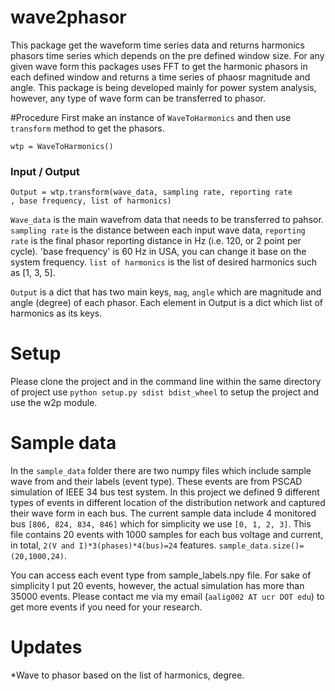 # wave2phasor
This package get the waveform time series data and returns harmonics phasors time series which depends on the 
pre defined window size. For any given wave form this packages uses FFT
to get the harmonic phasors in each defined window and returns a time series of phaosr 
magnitude and angle. This package is being developed mainly for power system analysis, however, any type of wave form 
can be transferred to phasor.

#Procedure
First make an instance of `WaveToHarmonics` and then use `transform` method
to get the phasors.

    wtp = WaveToHarmonics()
### Input / Output

    Output = wtp.transform(wave_data, sampling rate, reporting rate
    , base frequency, list of harmonics)
`Wave_data` is the main wavefrom data that needs to be transferred to pahsor.
`sampling rate` is the distance between each input wave data, `reporting rate`
is the final phasor reporting distance in Hz (i.e. 120, or 2 point per cycle).
'base frequency' is 60 Hz in USA, you can change it base on the system frequency.
`list of harmonics` is the list of desired harmonics such as [1, 3, 5].

`Output` is a dict that has two main keys, `mag`, `angle` which are magnitude and angle (degree)
of each phasor. Each element in Output is a dict which list of harmonics as its
keys.


# Setup
Please clone the project and in the command line within the same directory of
project use ``python setup.py sdist bdist_wheel`` to setup the project 
and use the w2p module.

# Sample data
In the `sample_data` folder there are two numpy files which include
sample wave from and their labels (event type). These events are from 
PSCAD simulation of IEEE 34 bus test system. In this project we defined 9 different
types of events in different location of the distribution network and
captured their wave form in each bus. The current sample data include 4 monitored bus
``[806, 824, 834, 846]`` which for simplicity we use ``[0, 1, 2, 3]``. This file contains 20 events
with 1000 samples for each bus voltage and current, in total, `2(V and I)*3(phases)*4(bus)=24` features.
`sample_data.size()=(20,1000,24)`.

You can access each event type from sample_labels.npy file. For sake of simplicity I 
put 20 events, however, the actual simulation has more than 35000 events.
Please contact me via my email (`aalig002 AT ucr DOT edu`) to get more events if you need for your research. 

# Updates
*Wave to phasor based on the list of harmonics, degree.
